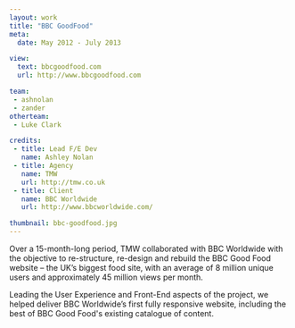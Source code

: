 ```yaml
---
layout: work
title: "BBC GoodFood"
meta:
  date: May 2012 - July 2013

view:
  text: bbcgoodfood.com
  url: http://www.bbcgoodfood.com

team:
 - ashnolan
 - zander
otherteam:
 - Luke Clark

credits:
 - title: Lead F/E Dev
   name: Ashley Nolan
 - title: Agency
   name: TMW
   url: http://tmw.co.uk
 - title: Client
   name: BBC Worldwide
   url: http://www.bbcworldwide.com/

thumbnail: bbc-goodfood.jpg
---
```

Over a 15-month-long period, TMW collaborated with BBC Worldwide with the objective to re-structure, re-design and rebuild the BBC Good Food website – the UK’s biggest food site, with an average of 8 million unique users and approximately 45 million views per month.

Leading the User Experience and Front-End aspects of the project, we helped deliver BBC Worldwide’s first fully responsive website, including the best of BBC Good Food's existing catalogue of content.